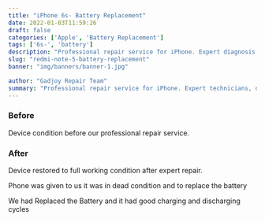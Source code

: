 ```yaml
---
title: "iPhone 6s- Battery Replacement"
date: 2022-01-03T11:59:26
draft: false
categories: ['Apple', 'Battery Replacement']
tags: ['6s-', 'battery']
description: "Professional repair service for iPhone. Expert diagnosis and quality repairs in Bangalore."
slug: "redmi-note-5-battery-replacement"
banner: "img/banners/banner-1.jpg"

author: "Gadjoy Repair Team"
summary: "Professional repair service for iPhone. Expert technicians, quality parts, warranty included."
---
```


### Before

Device condition before our professional repair service.

### After

Device restored to full working condition after expert repair.

Phone was given to us it was in dead condition and to replace the battery

We had Replaced the Battery and it had good charging and discharging cycles